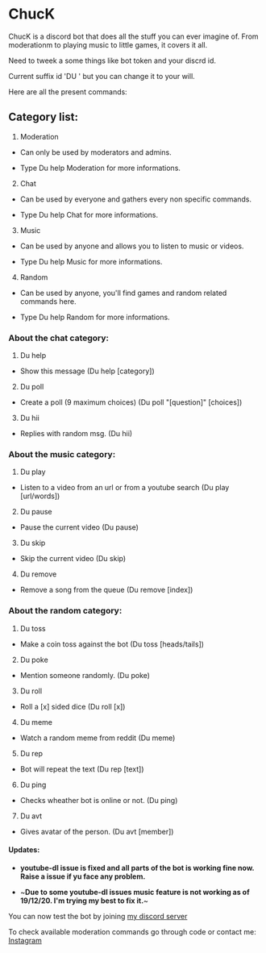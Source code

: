 <h1>ChucK</h1>
ChucK is a discord bot that does all the stuff you can ever imagine of. From moderationm to playing music to little games, it covers it all.

Need to tweek a some things like bot token and your discrd id.

Current suffix id 'DU ' but you can change it to your will.

Here are all the present commands:

<h2>Category list:</h2>

1. Moderation

 - Can only be used by moderators and admins.

 - Type Du help Moderation for more informations.

2. Chat

 - Can be used by everyone and gathers every non specific commands.

 - Type Du help Chat for more informations.

3. Music

 - Can be used by anyone and allows you to listen to music or videos.

 - Type Du help Music for more informations.

4. Random

 - Can be used by anyone, you'll find games and random related commands here.

 - Type Du help Random for more informations.




<h3>About the chat category:</h3>

1. Du help

 - Show this message (Du help [category])

2. Du poll

 - Create a poll (9 maximum choices) (Du poll "[question]" [choices])

3. Du hii

 - Replies with random msg. (Du hii)




<h3>About the music category:</h3>

1. Du play

 - Listen to a video from an url or from a youtube search (Du play [url/words])

2. Du pause

 - Pause the current video (Du pause)

3. Du skip

 - Skip the current video (Du skip)

4. Du remove

 - Remove a song from the queue (Du remove [index])




<h3>About the random category:</h3>

1. Du toss

 - Make a coin toss against the bot (Du toss [heads/tails])

2. Du poke

 - Mention someone randomly. (Du poke)

3. Du roll

 - Roll a [x] sided dice (Du roll [x])

4. Du meme

 - Watch a random meme from reddit (Du meme)

5. Du rep

 - Bot will repeat the text (Du rep [text])

6. Du ping

 - Checks wheather bot is online or not. (Du ping)

7. Du avt

 - Gives avatar of the person. (Du avt [member])


<h4>Updates:</h4>

 - **youtube-dl issue is fixed and all parts of the bot is working fine now. Raise a issue if yu face any problem.**

 - ~**Due to some youtube-dl issues music feature is not working as of 19/12/20. I'm trying my best to fix it.**~

You can now test the bot by joining [my discord server](https://discord.gg/NrpNqw8KTe)

To check available moderation commands go through code or contact me: [Instagram](https://www.instagram.com/xdyogesh/)
